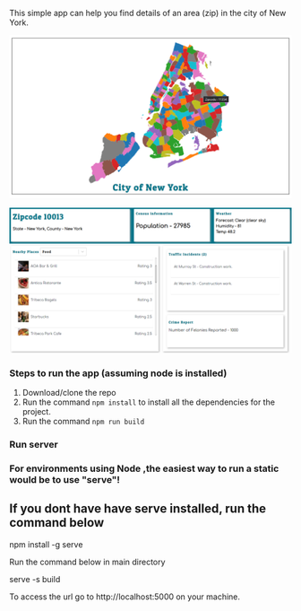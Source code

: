 This simple app can help you find details of an area (zip) in the city of New York.

![](images/view1.png)

![](images/view2.png)

### Steps to run the app (assuming node is installed)

1. Download/clone the repo
2. Run the command `npm install` to install all the dependencies for the project.
3. Run the command `npm run build`

### Run server

### For environments using Node ,the easiest way to run a static would be to use "serve"!

## If you dont have have serve installed, run the command below
npm install -g serve

Run the command below in main directory

serve -s build

To access the url go to http://localhost:5000 on your machine.
